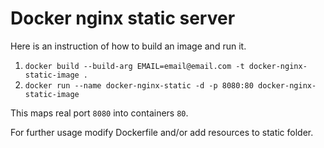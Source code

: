 # Docker nginx static server

Here is an instruction of how to build an image and run it.

1. `docker build --build-arg EMAIL=email@email.com -t docker-nginx-static-image .`
2. `docker run --name docker-nginx-static -d -p 8080:80 docker-nginx-static-image`

This maps real port `8080` into containers `80`.


For further usage modify Dockerfile and/or add resources to static folder.

